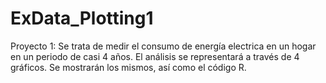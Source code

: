 # ExData_Plotting1
Proyecto 1: Se trata de medir el consumo de energía electrica en un hogar en un periodo de casi 4 años. El análisis se representará a través de 4 gráficos. Se mostrarán los mismos, así como el código R.


